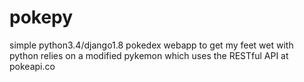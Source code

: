 # pokepy

simple python3.4/django1.8 pokedex webapp to get my feet wet with python
relies on a modified pykemon which uses the RESTful API at pokeapi.co 
